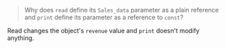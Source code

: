 > Why does `read` define its `Sales_data` parameter as a plain reference and `print` define its parameter as a reference to `const`?

Read changes the object's `revenue` value and `print` doesn't modify anything.